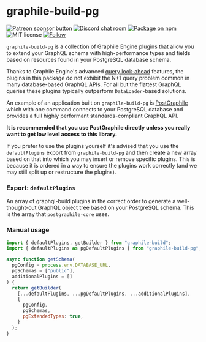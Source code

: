 # graphile-build-pg

<span class="badge-patreon"><a href="https://patreon.com/benjie" title="Support Graphile development on Patreon"><img src="https://img.shields.io/badge/sponsor-via%20Patreon-orange.svg" alt="Patreon sponsor button" /></a></span>
[![Discord chat room](https://img.shields.io/discord/489127045289476126.svg)](http://discord.gg/graphile)
[![Package on npm](https://img.shields.io/npm/v/graphile-build-pg.svg?style=flat)](https://www.npmjs.com/package/graphile-build-pg)
![MIT license](https://img.shields.io/npm/l/graphile-build-pg.svg)
[![Follow](https://img.shields.io/badge/twitter-@GraphileHQ-blue.svg)](https://twitter.com/GraphileHQ)

`graphile-build-pg` is a collection of Graphile Engine plugins that allow you
to extend your GraphQL schema with high-performance types and fields based on
resources found in your PostgreSQL database schema.

Thanks to Graphile Engine's advanced [query
look-ahead](https://www.graphile.org/graphile-build/look-ahead/) features,
the plugins in this package do not exhibit the N+1 query problem common in
many database-based GraphQL APIs. For all but the flattest GraphQL queries
these plugins typically outperform `DataLoader`-based solutions.

An example of an application built on `graphile-build-pg` is
[PostGraphile](https://github.com/graphile/postgraphile) which with one
command connects to your PostgreSQL database and provides a full highly
performant standards-compliant GraphQL API.

**It is recommended that you use PostGraphile directly unless you really want
to get low level access to this library.**

If you prefer to use the plugins yourself it's advised that you use the
`defaultPlugins` export from `graphile-build-pg` and then create a new array
based on that into which you may insert or remove specific plugins. This is
because it is ordered in a way to ensure the plugins work correctly (and we
may still split up or restructure the plugins).

### Export: `defaultPlugins`

An array of graphql-build plugins in the correct order to generate a
well-thought-out GraphQL object tree based on your PostgreSQL schema. This is
the array that `postgraphile-core` uses.

### Manual usage

```js
import { defaultPlugins, getBuilder } from "graphile-build";
import { defaultPlugins as pgDefaultPlugins } from "graphile-build-pg";

async function getSchema(
  pgConfig = process.env.DATABASE_URL,
  pgSchemas = ["public"],
  additionalPlugins = []
) {
  return getBuilder(
    [...defaultPlugins, ...pgDefaultPlugins, ...additionalPlugins],
    {
      pgConfig,
      pgSchemas,
      pgExtendedTypes: true,
    }
  );
}
```
